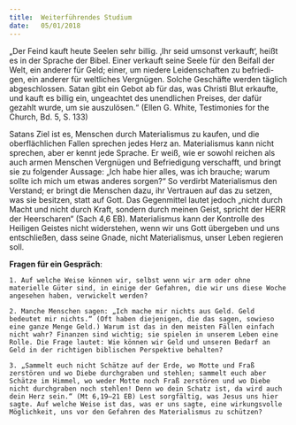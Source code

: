 ```yaml
---
title:  Weiterführendes Studium
date:   05/01/2018
---
```


„Der Feind kauft heute Seelen sehr billig. ‚Ihr seid umsonst verkauft‘, heißt es in der Sprache der Bibel. Einer verkauft seine Seele für den Beifall der Welt, ein anderer für Geld; einer, um niedere Leidenschaften zu befriedi-gen, ein anderer für weltliches Vergnügen. Solche Geschäfte werden täglich abgeschlossen. Satan gibt ein Gebot ab für das, was Christi Blut erkaufte, und kauft es billig ein, ungeachtet des unendlichen Preises, der dafür gezahlt wurde, um sie auszulösen.“ (Ellen G. White, Testimonies for the Church, Bd. 5, S. 133) 

Satans Ziel ist es, Menschen durch Materialismus zu kaufen, und die oberflächlichen Fallen sprechen jedes Herz an. Materialismus kann nicht sprechen, aber er kennt jede Sprache. Er weiß, wie er sowohl reichen als auch armen Menschen Vergnügen und Befriedigung verschafft, und bringt sie zu folgender Aussage: „Ich habe hier alles, was ich brauche; warum sollte ich mich um etwas anderes sorgen?“ So verdirbt Materialismus den Verstand; er bringt die Menschen dazu, ihr Vertrauen auf das zu setzen, was sie besitzen, statt auf Gott. Das Gegenmittel lautet jedoch „nicht durch Macht und nicht durch Kraft, sondern durch meinen Geist, spricht der HERR der Heerscharen“ (Sach 4,6 EB). Materialismus kann der Kontrolle des Heiligen Geistes nicht widerstehen, wenn wir uns Gott übergeben und uns entschließen, dass seine Gnade, nicht Materialismus, unser Leben regieren soll. 

**Fragen für ein Gespräch**: 

`1. Auf welche Weise können wir, selbst wenn wir arm oder ohne materielle Güter sind, in einige der Gefahren, die wir uns diese Woche angesehen haben, verwickelt werden?` 

`2. Manche Menschen sagen: „Ich mache mir nichts aus Geld. Geld bedeutet mir nichts.“ (Oft haben diejenigen, die das sagen, sowieso eine ganze Menge Geld.) Warum ist das in den meisten Fällen einfach nicht wahr? Finanzen sind wichtig; sie spielen in unserem Leben eine Rolle. Die Frage lautet: Wie können wir Geld und unseren Bedarf an Geld in der richtigen biblischen Perspektive behalten?` 

`3. „Sammelt euch nicht Schätze auf der Erde, wo Motte und Fraß zerstören und wo Diebe durchgraben und stehlen; sammelt euch aber Schätze im Himmel, wo weder Motte noch Fraß zerstören und wo Diebe nicht durchgraben noch stehlen! Denn wo dein Schatz ist, da wird auch dein Herz sein.“ (Mt 6,19–21 EB) Lest sorgfältig, was Jesus uns hier sagte. Auf welche Weise ist das, was er uns sagte, eine wirkungsvolle Möglichkeit, uns vor den Gefahren des Materialismus zu schützen?`